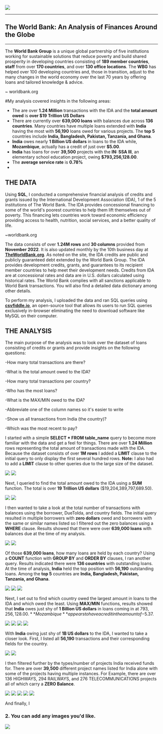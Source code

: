 <img src="images/worldbank_logo.png?raw=true"/>

---
## The World Bank: An Analysis of Finances Around the Globe
---


The **World Bank Group** is a unique global partnership of five institutions working for sustainable solutions that reduce poverty and build shared prosperity in developing countries consisting of **189 member countries**, **staff** from over **170 countries**, and over **130 office locations**. The **WBG** has helped over 100 developing countries and, those in transition, adjust to the many changes in the world economy over the last 70 years by offering loans and tailored knowledge & advice. 

~ worldbank.org


#My analysis covered insights in the following areas:

- The are over **1.24 Million** transactions with the IDA and the **total amount owed** is **over $19 Trillion US Dollars**
- There are currently over **639,000 loans** with balances due across **136 countries**.  Many countries have multiple loans extended with **India** having the most with **56,190** loans owed for various projects. The **top 5** countries include **India, Bangladesh, Pakistan, Tanzania, and Ghana**.
- **India** owes nearly **1 Billion US dollars** in loans to the IDA while, **Mozambique**, actually has a credit of just over **$5.00**.
- **India** has loans for over **39,500** projects with the **IN: SSA III**, an elementary school education project, owing **$793,256,128.00**.
- The **average service rate** is **0.78%**
-

## THE DATA
Using **SQL**, I conducted a comprehensive financial analysis of credits and grants issued by the International Development Association (IDA), 1 of the 5 institutions of The World Bank.  The IDA provides concessional financing to some of the world's poorest countries to help them lift themselves out of poverty. This financing lets countries work toward economic efficiency providing access to health, nutrition, social services, and a better quality of life. 

~worldbank.org

The data consists of over **1.24M rows** and **30 columns** provided from **November 2022**. It is also updated monthly by the 10th business day at [**TheWorldBank.org**](https://finances.worldbank.org/Loans-and-Credits/IDA-Statement-Of-Credits-and-Grants-Historical-Dat/tdwh-3krx). As noted on the site, the IDA credits are public and publicly guaranteed debt extended by the World Bank Group. The IDA provides development credits, grants, and guarantees to its recipient member countries to help meet their development needs.  Credits from IDA are at concessional rates and data are in U.S. dollars calculated using historical rates. The World Bank complies with all sanctions applicable to World Bank transactions.  You will also find a detailed data dictionary among other details.

To perform my analysis, I uploaded the data and ran SQL queries using [**csvfiddle.io**](https://csvfiddle.io), an open-source tool that allows its users to run SQL queries exclusively in-browser eliminating the need to download software like MySQL on their computer.


## THE ANALYSIS

The main purpose of the analysis was to look over the dataset of loans consisting of credits or grants and provide insights on the following questions:


-How many total transactions are there?

-What is the total amount owed to the IDA?

-How many total transactions per country?

-Who has the most loans? 

-What is the MAX/MIN owed to the IDA?

-Abbreviate one of the column names so it's easier to write 

-Show us all transactions from India (the country)?

-Which was the most recent to pay?
 



I started with a simple **SELECT * FROM table_name** query to become more familiar with the data and get a feel for things.  There are over **1.24 Million** rows representing the total amount of transactions made with the IDA. Because the dataset consists of over **1M rows** I added a **LIMIT** clause to the initial query to only display the first several hundred rows.  **Note:**  I also had to add a **LIMIT** clause to other queries due to the large size of the dataset.

<img src="images/Code3.png?raw=true"/>
<img src="images/Code3Query.png?raw=true"/>

Next, I queried to find the total amount owed to the IDA using a **SUM** function. The total is over **19 Trillion US dollars** ($19,204,389,797,689.50).

<img src="images/Code9.png?raw=true"/>
<img src="images/Code9Query.png?raw=true"/>

I then wanted to take a look at the total number of transactions with balances using the borrower, DueToIda, and country fields.  The initial query resulted in multiple borrowers with **zero dollars** owed and borrowers with the same or similar names listed so I filtered out the zero balances using a **WHERE** clause.  Results showed that there were over **639,000 loans** with balances due at the time of my analysis.

<img src="images/Code2.png?raw=true"/>
<img src="images/Code2Query.png?raw=true"/>

Of those **639,000 loans**, how many loans are held by each country?  Using a **COUNT** function with **GROUP BY** and **ORDER BY** clauses, I ran another query. Results indicated there were **136 countries** with outstanding loans.  At the time of analysis, **India** held the top position with **56,190** outstanding loans.  Among the **top 5** countries are **India, Bangladesh, Pakistan, Tanzania, and Ghana**.

<img src="images/Code1.png?raw=true"/>
<img src="images/Code1Query.png?raw=true"/>
<img src="images/Code2Query2.png?raw=true"/>

Next, I set out to find which country owed the largest amount in loans to the IDA and which owed the least.  Using **MAX/MIN** functions, results showed that **India** owes just shy of **1 Billion US dollars** in loans coming in at $793,256,128.00. **Mozambique** appears to have a credit in the amount of -$5.37. 

<img src="images/Code4.png?raw=true"/>
<img src="images/Code4Query.png?raw=true"/>
<img src="images/Code5.png?raw=true"/>
<img src="images/Code5Query.png?raw=true"/>

With **India** owing just shy of **1B US dollars** to the IDA, I wanted to take a closer look.  First, I listed all **56,190** transactions and their corresponding fields for the country.

<img src="images/Code6.png?raw=true"/>
<img src="images/Code6Query.png?raw=true"/>

I then filtered further by the types/number of projects India received funds for.  There are over **39,500** different project names listed for India alone with some of the projects having multiple instances. For Example, there are over 136 HIGHWAYS, 294 RAILWAYS, and 276 TELECOMMUNICATIONS projects all of which carry a **ZERO Balance**.

<img src="images/Code7.png?raw=true"/>
<img src="images/Code7Query.png?raw=true"/>
<img src="images/Code7Query2.png?raw=true"/>





<img src="images/Code8.png?raw=true"/>
<img src="images/Code8Query.png?raw=true"/>


And finally, I 
### 2. You can add any images you'd like. 

<img src="images/dummy_thumbnail.jpg?raw=true"/>
